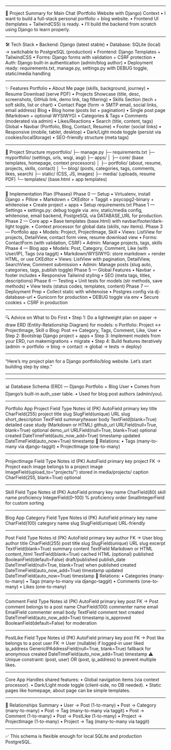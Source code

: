 ________________________________________
📌 Project Summary for Main Chat (Portfolio Website with Django)
Context
•	I want to build a full-stack personal portfolio + blog website.
•	Frontend UI (templates + TailwindCSS) is ready.
•	I’ll build the backend from scratch using Django to learn properly.
________________________________________
🛠 Tech Stack
•	Backend: Django (latest stable)
•	Database: SQLite (local) → switchable to PostgreSQL (production)
•	Frontend: Django Templates + TailwindCSS
•	Forms: Django forms with validation + CSRF protection
•	Auth: Django built-in authentication (admin/blog author)
•	Deployment ready: requirements.txt, manage.py, settings.py with DEBUG toggle, static/media handling
________________________________________
✨ Features
Portfolio
•	About Me page (skills, background, journey)
•	Resume Download (serve PDF)
•	Projects Showcase (title, desc, screenshots, GitHub link, demo link, tag filtering)
•	Skills Section (tech + soft skills, list or chart)
•	Contact Page (form → SMTP email, social links, email address)
Blog
•	Blog home (posts list + pagination)
•	Single post page (Markdown + optional WYSIWYG)
•	Categories & Tags
•	Comments (moderated via admin)
•	Likes/Reactions
•	Search (title, content, tags)
Global
•	Navbar (Portfolio, Blog, Contact, Resume)
•	Footer (social links)
•	Responsive (mobile, tablet, desktop)
•	Dark/Light mode toggle (persist via cookies/localStorage)
•	SEO-friendly structure (meta tags)
________________________________________
📂 Project Structure
myportfolio/
├─ manage.py
├─ requirements.txt
├─ myportfolio/ (settings, urls, wsgi, asgi)
├─ apps/
│  ├─ core/ (base templates, homepage, context processors)
│  ├─ portfolio/ (about, resume, projects, skills, contact)
│  └─ blog/ (posts, categories, tags, comments, likes, search)
├─ static/ (CSS, JS, images)
├─ media/ (uploads, resume PDF)
└─ templates/ (base.html + app templates)
________________________________________
🔑 Implementation Plan (Phases)
Phase 0 — Setup
•	Virtualenv, install Django + Pillow + Markdown + CKEditor + Taggit + psycopg2-binary + whitenoise
•	Create project + apps
•	Setup requirements.txt
Phase 1 — Settings
•	settings.py: debug toggle via .env, static/media config, whitenoise, email backend, PostgreSQL via DATABASE_URL for production.
Phase 2 — Core app
•	Base templates (base.html) with navbar/footer/dark-light toggle.
•	Context processor for global data (skills, nav items).
Phase 3 — Portfolio app
•	Models: Project, ProjectImage, Skill
•	Views: ListView for projects, DetailView, contact form view, resume download view
•	Forms: ContactForm (with validation, CSRF)
•	Admin: Manage projects, tags, skills
Phase 4 — Blog app
•	Models: Post, Category, Comment, Like (with User/IP), Tags (via taggit)
•	Markdown/WYSIWYG: store markdown + render HTML, or use CKEditor
•	Views: ListView with pagination, DetailView, SearchView, Comment submission
•	Admin: Manage posts (slug auto, categories, tags, publish toggle)
Phase 5 — Global Features
•	Navbar + footer includes
•	Responsive Tailwind styling
•	SEO (meta tags, titles, descriptions)
Phase 6 — Testing
•	Unit tests for models (str methods, save methods)
•	View tests (status codes, templates, content)
Phase 7 — Deployment Prep
•	Collect static with whitenoise
•	Postgres config via dj-database-url
•	Gunicorn for production
•	DEBUG toggle via env
•	Secure cookies + CSRF in production
________________________________________
🔍 Advice on What to Do First
•	Step 1: Do a lightweight plan on paper → draw ERD (Entity-Relationship Diagram) for models:
o	Portfolio: Project ↔ ProjectImage, Skill
o	Blog: Post ↔ Category, Tags, Comment, Like, User
•	Step 2: Bootstrap Django project + apps
•	Step 3: Implement models from your ERD, run makemigrations + migrate
•	Step 4: Build features iteratively (admin → portfolio → blog → contact → global → tests → deploy)
________________________________________
“Here’s my project plan for a Django portfolio/blog website. Let’s start building step by step.”
________________________________________
________________________________________
📊 Database Schema (ERD) — Django Portfolio + Blog
User
•	Comes from Django’s built-in auth_user table.
•	Used for blog post authors (admin/you).
________________________________________
Portfolio App
Project
Field	Type	Notes
id (PK)	AutoField	primary key
title	CharField(255)	project title
slug	SlugField(unique)	URL slug
short_description	TextField	summary/teaser
body	TextField(blank=True)	detailed case study (Markdown or HTML)
github_url	URLField(null=True, blank=True)	optional
demo_url	URLField(null=True, blank=True)	optional
created	DateTimeField(auto_now_add=True)	timestamp
updated	DateTimeField(auto_now=True)	timestamp
🔗 Relations:
•	Tags (many-to-many via django-taggit)
•	ProjectImage (one-to-many)
________________________________________
ProjectImage
Field	Type	Notes
id (PK)	AutoField	primary key
project	FK → Project	each image belongs to a project
image	ImageField(upload_to="projects/")	stored in media/projects/
caption	CharField(255, blank=True)	optional
________________________________________
Skill
Field	Type	Notes
id (PK)	AutoField	primary key
name	CharField(80)	skill name
proficiency	IntegerField(0–100)	% proficiency
order	SmallIntegerField	for custom sorting
________________________________________
Blog App
Category
Field	Type	Notes
id (PK)	AutoField	primary key
name	CharField(100)	category name
slug	SlugField(unique)	URL-friendly
________________________________________
Post
Field	Type	Notes
id (PK)	AutoField	primary key
author	FK → User	blog author
title	CharField(255)	post title
slug	SlugField(unique)	URL slug
excerpt	TextField(blank=True)	summary
content	TextField	Markdown or HTML
content_html	TextField(blank=True)	cached HTML (optional)
published	BooleanField(default=False)	draft/published
publish_date	DateTimeField(null=True, blank=True)	when published
created	DateTimeField(auto_now_add=True)	timestamp
updated	DateTimeField(auto_now=True)	timestamp
🔗 Relations:
•	Categories (many-to-many)
•	Tags (many-to-many via django-taggit)
•	Comments (one-to-many)
•	Likes (one-to-many)
________________________________________
Comment
Field	Type	Notes
id (PK)	AutoField	primary key
post	FK → Post	comment belongs to a post
name	CharField(100)	commenter name
email	EmailField	commenter email
body	TextField	comment text
created	DateTimeField(auto_now_add=True)	timestamp
is_approved	BooleanField(default=False)	for moderation
________________________________________
PostLike
Field	Type	Notes
id (PK)	AutoField	primary key
post	FK → Post	like belongs to a post
user	FK → User (nullable)	if logged-in user liked
ip_address	GenericIPAddressField(null=True, blank=True)	fallback for anonymous
created	DateTimeField(auto_now_add=True)	timestamp
⚠️ Unique constraint: (post, user) OR (post, ip_address) to prevent multiple likes.
________________________________________
Core App
Handles shared features:
•	Global navigation items (via context processor).
•	Dark/Light mode toggle (client-side, no DB needed).
•	Static pages like homepage, about page can be simple templates.
________________________________________
🔗 Relationships Summary
•	User → Post (1-to-many)
•	Post → Category (many-to-many)
•	Post → Tag (many-to-many via taggit)
•	Post → Comment (1-to-many)
•	Post → PostLike (1-to-many)
•	Project → ProjectImage (1-to-many)
•	Project → Tag (many-to-many via taggit)
________________________________________
✅ This schema is flexible enough for local SQLite and production PostgreSQL.

